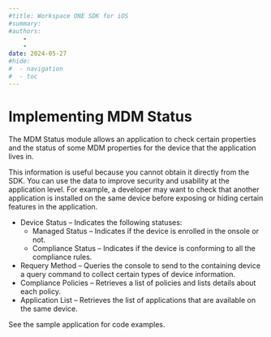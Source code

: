 ```yaml
---
#title: Workspace ONE SDK for iOS
#summary: 
#authors:
    - 
    - 
date: 2024-05-27
#hide:
#  - navigation
#  - toc
---
```


# Implementing MDM Status

The MDM Status module allows an application to check certain properties and the status of some MDM properties for the device that the application lives in.

This information is useful because you cannot obtain it directly from the SDK. You can use the data to improve security and usability at the application level. For example, a developer may want to check that another application is installed on the same device before exposing or hiding certain features in the application.

* Device Status – Indicates the following statuses:
  * Managed Status – Indicates if the device is enrolled in the onsole or not.
  * Compliance Status – Indicates if the device is conforming to all the compliance rules.
* Requery Method – Queries the console to send to the containing device a query command to collect certain types of device information.
* Compliance Policies – Retrieves a list of policies and lists details about each policy.
* Application List – Retrieves the list of applications that are available on the same device.

See the sample application for code examples.